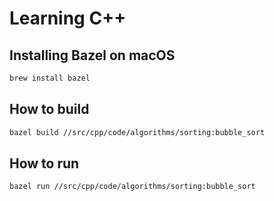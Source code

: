 # Learning C++

## Installing Bazel on macOS

```bash
brew install bazel
```

## How to build

```bash
bazel build //src/cpp/code/algorithms/sorting:bubble_sort
```

## How to run

```bash
bazel run //src/cpp/code/algorithms/sorting:bubble_sort
```
